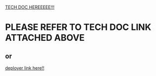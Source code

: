 [TECH DOC HEREEEEE!!!](https://drive.google.com/file/d/1UvgnQu4yEUTSvj-7XElKU8PCoc9FEXIn/view?usp=drivesdk)

# PLEASE REFER TO TECH DOC LINK ATTACHED ABOVE 
## or 

[deployer link here!!](https://project-management-app-git-banana-shauryadixit123.vercel.app/)
